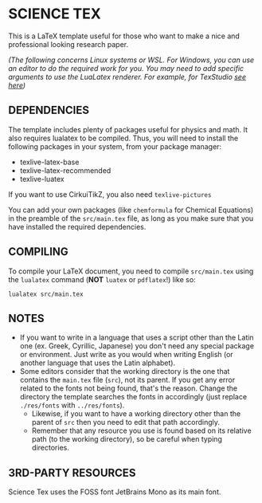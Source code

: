 # SCIENCE TEX
This is a LaTeX template useful for those who want to make a nice and professional looking research paper.

*(The following concerns Linux systems or WSL. For Windows, you can use an editor to do the required work for you. You may need to add specific arguments to use the LuaLatex renderer. For example, for TexStudio [see here](https://tex.stackexchange.com/questions/236747/tell-texstudio-to-compile-a-particular-document-with-lualatex))*

## DEPENDENCIES
The template includes plenty of packages useful for physics and math. It also requires lualatex to be compiled.
Thus, you will need to install the following packages in your system, from your package manager:
- texlive-latex-base
- texlive-latex-recommended
- texlive-luatex

If you want to use CirkuiTikZ, you also need `texlive-pictures`

You can add your own packages (like `chemformula` for Chemical Equations) in the preamble of the `src/main.tex` file, as long as you make sure that you have installed the required dependencies.

## COMPILING
To compile your LaTeX document, you need to compile `src/main.tex` using the `lualatex` command (**NOT** `luatex` or `pdflatex`!) like so:
```
lualatex src/main.tex
```

## NOTES
* If you want to write in a language that uses a script other than the Latin one (ex. Greek, Cyrillic, Japanese) you don't need any special package or environment. Just write as you would when writing English (or another language that uses the Latin alphabet).
* Some editors consider that the working directory is the one that contains the `main.tex` file (`src`), not its parent. If you get any error related to the fonts not being found, that's the reason. Change the directory the template searches the fonts in accordingly (just replace `./res/fonts` with `../res/fonts`).
  * Likewise, if you want to have a working directory other than the parent of `src` then you need to edit that path accordingly.
  * Remember that any resource you use is found based on its relative path (to the working directory), so be careful when typing directories. 

## 3RD-PARTY RESOURCES
Science Tex uses the FOSS font JetBrains Mono as its main font.
